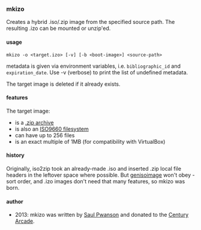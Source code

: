 ### mkizo

Creates a hybrid .iso/.zip image from the specified source path.  The resulting .izo can be mounted or unzip'ed.

#### usage

`mkizo -o <target.izo> [-v] [-b <boot-image>] <source-path>`

metadata is given via environment variables, i.e. `bibliographic_id` and
`expiration_date`.  Use -v (verbose) to print the list of undefined metadata.

The target image is deleted if it already exists.

#### features

The target image:

* is a [.zip archive](http://www.pkware.com/documents/casestudies/APPNOTE.TXT)
* is also an [ISO9660 filesystem](http://www.ecma-international.org/publications/files/ECMA-ST/Ecma-119.pdf)
* can have up to 256 files
* is an exact multiple of 1MB (for compatibility with VirtualBox)

#### history

Originally, iso2zip took an already-made .iso and inserted .zip local file
headers in the leftover space where possible.  But
[genisoimage](https://wiki.debian.org/genisoimage) won't obey -sort order, and
.izo images don't need that many features, so mkizo was born.

#### author

* 2013: mkizo was written by [Saul Pwanson](saul@pwanson.com) and donated to the [Century Arcade](century-arcade.org).
